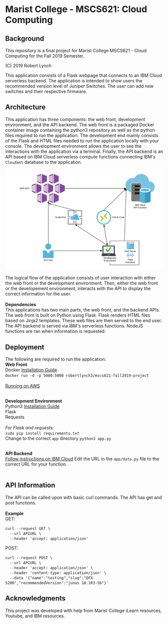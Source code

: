 # Marist College - MSCS621: Cloud Computing
## Background
This repository is a final project for Marist College MSCS621 - Cloud Computing for the Fall 2019 Semester.

(C) 2019 Robert Lynch

This application consists of a Flask webpage that connects to an IBM Cloud serverless backend. The application is intended to show users the recommended version level of Juniper Switches. The user can add new switches and their respective firmware.

## Architecture
This application has three components: the web front, development environment, and the API backend. The web front is a packaged Docker container image containing the python3 repository as well as the python files required to run the application. The development end mainly consists of the Flask and HTML files needed to run the application locally with your console. The development environment allows the user to see the interactions with the application via a terminal. Finally, the API backend is an API based on IBM Cloud serverless compute functions connecting IBM's `Cloudant` database to the application.

![Architecture Drawing](MSCS621-Project.png)

The logical flow of the application consists of user interaction with either the web front or the development environment. Then, either the web front or the developement environment, interacts with the API to display the correct information for the user.
<br><br>
**Dependencies**<br>
This applications has two main parts, the web front, and the backend APIs. The web front is built on Python using Flask. Flask renders HTML files based on Jinja2 templates. These web files are then served to the end user. The API backend is served via IBM's serverless functions. NodeJS functions are ran when information is requested.

## Deployment
The following are required to run the application:<br>
**Web Front**<br>
Docker [Installation Guide](https://docs.docker.com/v17.09/engine/installation/)<br>
`docker run -d -p 5000:5000 robertlynch3/mscs621-fall2019-project`<br>
<br>
[Running on AWS](https://www.theserverside.com/video/How-to-deploy-Docker-Hub-hosted-microservices-in-AWS-ECS)
<br><br>

**Development Environment**<br>
Python3 [Installation Guide](https://realpython.com/installing-python/)<br>
Flask<br>
Requests<br><br>
_For Flask and requests:_<br>
`sudo pip install requirements.txt`
<br>
Change to the correct `app` directory
`python3 app.py`
<br><br>

**API Backend**<br>
[Follow instructions on IBM Cloud](https://cloud.ibm.com/docs/tutorials?topic=solution-tutorials-serverless-api-webapp)
Edit the URL in the `app/data.py` file to the correct URL for your function.
<br><br>

## API Information
The API can be called upon with basic curl commands. The API has get and post functions.
<br><br>
**Example**<br>
GET:
```
curl --request GET \
  --url APIURL \
  --header 'accept: application/json'
```
POST:
```
curl --request POST \
  --url APIURL \
  --header 'accept: application/json' \
  --header 'content-type: application/json' \
  --data '{"name":"testing","slug":"QFX-5200","recommendedVersion":"junos 18.1R3-S6"}'
```

## Acknowledgments
This project was developed with help from Marist College iLearn resources, Youtube, and IBM resources.
